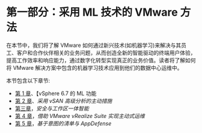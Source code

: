 

# 第一部分：采用 ML 技术的 VMware 方法

在本节中，我们将了解 VMware 如何通过新兴技术(如机器学习)来解决与其员工、客户和合作伙伴相关的业务问题，从而创造全新的智能驱动的终端用户体验，提高工作效率和响应能力，通过数字化转型实现真正的业务价值。读者将了解如何将 VMware 解决方案中包含的机器学习技术应用到他们的数据中心运维中。

本节包含以下章节:

*   [第 1 章](30c0d68f-6ece-4c7b-86d1-a7a46183306e.xhtml)、【vSphere 6.7 的 ML 功能
*   [第 2 章](f5c800b5-4161-421f-9819-b7eadecca532.xhtml)、*采用 vSAN 高级分析的主动措施*
*   [第三章](6e95024c-c15b-43b6-80e8-7975b6bde0af.xhtml)，*安全与工作区一体智能*
*   [第 4 章](23b8d49b-ba6e-4824-97dc-6fb8bff5e498.xhtml)，*借助 VMware vRealize Suite 实现主动式运维*
*   [第 5 章](fec95bb1-c90e-460d-b5f9-423d9bb7a3f5.xhtml)，*基于意图的清单与 AppDefense*